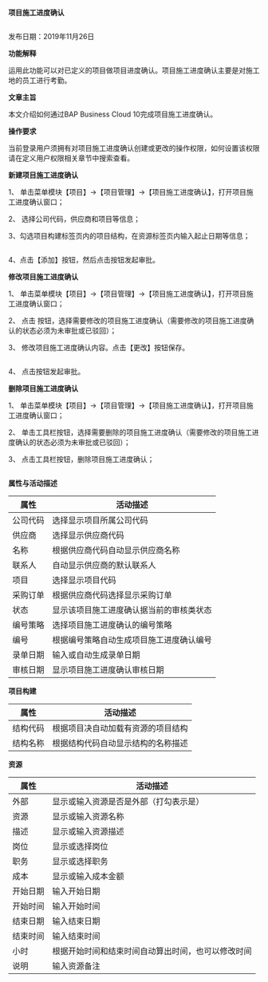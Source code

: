 **项目施工进度确认**

![]()

发布日期：2019年11月26日

**功能解释**

运用此功能可以对已定义的项目做项目进度确认。项目施工进度确认主要是对施工地的员工进行考勤。

**文章主旨**

本文介绍如何通过BAP Business Cloud 10完成项目施工进度确认。

**操作要求**

当前登录用户须拥有对项目施工进度确认创建或更改的操作权限，如何设置该权限请在定义用户权限相关章节中搜索查看。

**新建项目施工进度确认**

1、 单击菜单模块【项目】->【项目管理】->【项目施工进度确认】，打开项目施工进度确认窗口；

2、 选择公司代码，供应商和项目等信息；

3、勾选项目构建标签页内的项目结构，在资源标签页内输入起止日期等信息；

![]()

4、点击【添加】按钮，然后点击![]()按钮发起审批。

**修改项目施工进度确认**

1、 单击菜单模块【项目】->【项目管理】->【项目施工进度确认】，打开项目施工进度确认窗口；

2、 点击  按钮，选择需要修改的项目施工进度确认（需要修改的项目施工进度确认的状态必须为未审批或已驳回）；

3、 修改项目施工进度确认内容。点击【更改】按钮保存。

![]()

4、 点击![]()按钮发起审批。

**删除项目施工进度确认**

1、 单击菜单模块【项目】->【项目管理】->【项目施工进度确认】，打开项目施工进度确认窗口；

2、 单击工具栏![]()按钮，选择需要删除的项目施工进度确认（需要修改的项目施工进度确认的状态必须为未审批或已驳回）；

3、 点击工具栏![]()按钮，删除项目施工进度确认；

![]()

**属性与活动描述**

| **属性** | **活动描述**                             |
| -------- | ---------------------------------------- |
| 公司代码 | 选择显示项目所属公司代码                 |
| 供应商   | 选择显示供应商代码                       |
| 名称     | 根据供应商代码自动显示供应商名称         |
| 联系人   | 自动显示供应商的默认联系人               |
| 项目     | 选择显示项目代码                         |
| 采购订单 | 根据供应商代码选择显示采购订单           |
| 状态     | 显示该项目施工进度确认据当前的审核类状态 |
| 编号策略 | 选择项目施工进度确认的编号策略           |
| 编号     | 根据编号策略自动生成项目施工进度确认编号 |
| 录单日期 | 输入或自动生成录单日期                   |
| 审核日期 | 显示项目施工进度确认审核日期             |

**项目构建**

| **属性** | **活动描述**                       |
| -------- | ---------------------------------- |
| 结构代码 | 根据项目决自动加载有资源的项目结构 |
| 结构名称 | 根据结构代码自动显示结构的名称描述 |

**资源**

| **属性** | **活动描述**                                       |
| -------- | -------------------------------------------------- |
| 外部     | 显示或输入资源是否是外部（打勾表示是）             |
| 资源     | 显示或输入资源名称                                 |
| 描述     | 显示或输入资源描述                                 |
| 岗位     | 显示或选择岗位                                     |
| 职务     | 显示或选择职务                                     |
| 成本     | 显示或输入成本金额                                 |
| 开始日期 | 输入开始日期                                       |
| 开始时间 | 输入开始时间                                       |
| 结束日期 | 输入结束日期                                       |
| 结束时间 | 输入结束时间                                       |
| 小时     | 根据开始时间和结束时间自动算出时间，也可以修改时间 |
| 说明     | 输入资源备注                                       |